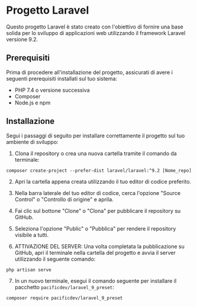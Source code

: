 # Progetto Laravel

Questo progetto Laravel è stato creato con l'obiettivo di fornire una base solida per lo sviluppo di applicazioni web utilizzando il framework Laravel versione 9.2.

## Prerequisiti

Prima di procedere all'installazione del progetto, assicurati di avere i seguenti prerequisiti installati sul tuo sistema:

- PHP 7.4 o versione successiva
- Composer
- Node.js e npm

## Installazione

Segui i passaggi di seguito per installare correttamente il progetto sul tuo ambiente di sviluppo:

1. Clona il repository o crea una nuova cartella tramite il comando da terminale:

```
composer create-project --prefer-dist laravel/laravel:^9.2 [Nome_repo]
```


2. Apri la cartella appena creata utilizzando il tuo editor di codice preferito.

3. Nella barra laterale del tuo editor di codice, cerca l'opzione "Source Control" o "Controllo di origine" e aprila.

4. Fai clic sul bottone "Clone" o "Clona" per pubblicare il repository su GitHub.

5. Seleziona l'opzione "Public" o "Pubblica" per rendere il repository visibile a tutti.

6. ATTIVAZIONE DEL SERVER: Una volta completata la pubblicazione su GitHub, apri il terminale nella cartella del progetto e avvia il server utilizzando il seguente comando:

```
php artisan serve
```


7. In un nuovo terminale, esegui il comando seguente per installare il pacchetto `pacificdev/laravel_9_preset`:

```
composer require pacificdev/laravel_9_preset
```



